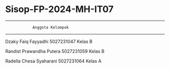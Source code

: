 # Sisop-FP-2024-MH-IT07


---------------------------------------------------
                Anggota Kelompok
---------------------------------------------------
Dzaky Faiq Fayyadhi 5027231047 Kelas B

Randist Prawandha Putera 5027231059 Kelas B

Radella Chesa Syaharani 5027231064 Kelas A
